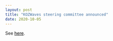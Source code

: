 ```yaml
---
layout: post
title: "KOZWaves steering committee announced"
date: 2020-10-05
---
```


See <a href="https://kozwaves.github.io/Committees/" style="color: black; text-decoration: underline;">here</a>.

